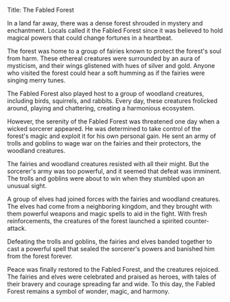 Title: The Fabled Forest

In a land far away, there was a dense forest shrouded in mystery and enchantment. Locals called it the Fabled Forest since it was believed to hold magical powers that could change fortunes in a heartbeat.

The forest was home to a group of fairies known to protect the forest's soul from harm. These ethereal creatures were surrounded by an aura of mysticism, and their wings glistened with hues of silver and gold. Anyone who visited the forest could hear a soft humming as if the fairies were singing merry tunes.

The Fabled Forest also played host to a group of woodland creatures, including birds, squirrels, and rabbits. Every day, these creatures frolicked around, playing and chattering, creating a harmonious ecosystem.

However, the serenity of the Fabled Forest was threatened one day when a wicked sorcerer appeared. He was determined to take control of the forest's magic and exploit it for his own personal gain. He sent an army of trolls and goblins to wage war on the fairies and their protectors, the woodland creatures.

The fairies and woodland creatures resisted with all their might. But the sorcerer's army was too powerful, and it seemed that defeat was imminent. The trolls and goblins were about to win when they stumbled upon an unusual sight.

A group of elves had joined forces with the fairies and woodland creatures. The elves had come from a neighboring kingdom, and they brought with them powerful weapons and magic spells to aid in the fight. With fresh reinforcements, the creatures of the forest launched a spirited counter-attack.

Defeating the trolls and goblins, the fairies and elves banded together to cast a powerful spell that sealed the sorcerer's powers and banished him from the forest forever.

Peace was finally restored to the Fabled Forest, and the creatures rejoiced. The fairies and elves were celebrated and praised as heroes, with tales of their bravery and courage spreading far and wide. To this day, the Fabled Forest remains a symbol of wonder, magic, and harmony.